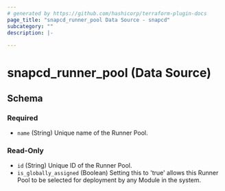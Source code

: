 ```yaml
---
# generated by https://github.com/hashicorp/terraform-plugin-docs
page_title: "snapcd_runner_pool Data Source - snapcd"
subcategory: ""
description: |-
  
---
```


# snapcd_runner_pool (Data Source)





<!-- schema generated by tfplugindocs -->
## Schema

### Required

- `name` (String) Unique name of the Runner Pool.

### Read-Only

- `id` (String) Unique ID of the Runner Pool.
- `is_globally_assigned` (Boolean) Setting this to 'true' allows this Runner Pool to be selected for deployment by any Module in the system.
